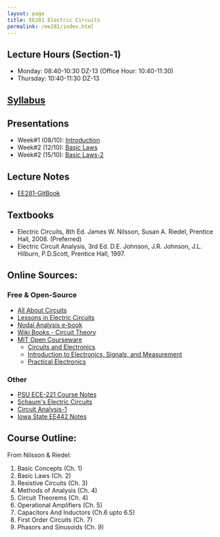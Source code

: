 ```yaml
---
layout: page
title: EE281 Electric Circuits
permalink: /ee281/index.html
---
```


## Lecture Hours (Section-1)
- Monday: 08:40-10:30 DZ-13 (Office Hour: 10:40-11:30)
- Thursday: 10:40-11:30 DZ-13

## [Syllabus](/files/EE281_syllabus_fall14_ozan.pdf)

## Presentations

- Week#1 (08/10): [Introduction](/presentations/ee281_intro.html)
- Week#2 (12/10): [Basic Laws](/presentations/ee281_basic_laws.html)
- Week#2 (15/10): [Basic Laws-2](/presentations/ee281_basic_laws2.html)

## Lecture Notes
- [EE281-GitBook](http://ozank.gitbooks.io/ee281/)

<!--
##Homeworks - Exercises
- [HMW#1](/files/ee281_hw1.pdf) - [Solutions](/files/ee281_hw1_solutions.pdf)
- [Node Voltage Exercise Solutions](/files/ee281_ex1.pdf)
- [Midterm1](/files/ee281_MT1_F2014.pdf)
- [Midterm2](/files/ee281_MT2_F2014.pdf)
-->

## Textbooks
- Electric Circuits, 8th Ed. James W. Nilsson, Susan A. Riedel, Prentice Hall, 2008. (Preferred)
- Electric Circuit Analysis, 3rd Ed. D.E. Johnson, J.R. Johnson, J.L. Hilburn, P.D.Scott, Prentice Hall, 1997.

## Online Sources:

### Free & Open-Source
- [All About Circuits](http://www.allaboutcircuits.com/vol_1/)
- [Lessons in Electric Circuits](http://www.faqs.org/docs/electric/)
- [Nodal Analysis e-book](http://www.solved-problems.com/download/NodalAnalysis.pdf)
- [Wiki Books - Circuit Theory](http://www.faqs.org/docs/electric/)
- [MIT Open Courseware](http://ocw.mit.edu/index.htm)
  - [Circuits and Electronics](http://ocw.mit.edu/courses/electrical-engineering-and-computer-science/6-002-circuits-and-electronics-spring-2007/index.htm)
  - [Introduction to Electronics, Signals, and Measurement](http://ocw.mit.edu/courses/electrical-engineering-and-computer-science/6-071j-introduction-to-electronics-signals-and-measurement-spring-2006/index.htm)
  - [Practical Electronics](http://ocw.mit.edu/courses/special-programs/sp-764-practical-electronics-fall-2004/)

### Other
- [PSU ECE-221 Course Notes](http://web.cecs.pdx.edu/~ece2xx/ECE221/Lectures/)
- [Schaum's Electric Circuits](http://accessengineeringlibrary.com/browse/schaums-outline-of-electric-circuits-sixth-edition)
- [Circuit Analysis-1](http://www.ece.ubc.ca/~shahriar/eece251.html)
- [Iowa State EE442 Notes](http://home.eng.iastate.edu/~gamari/EE442_F12/Tuttle_EE442/)

## Course Outline:
From Nilsson & Riedel:

1. Basic Concepts (Ch. 1)
2. Basic Laws (Ch. 2)
3. Resistive Circuits (Ch. 3)
4. Methods of Analysis (Ch. 4)
5. Circuit Theorems (Ch. 4)
6. Operational Amplifiers (Ch. 5)
7. Capacitors And Inductors (Ch.6 upto 6.5)
8. First Order Circuits (Ch. 7)
9. Phasors and Sinusoids (Ch. 9)
